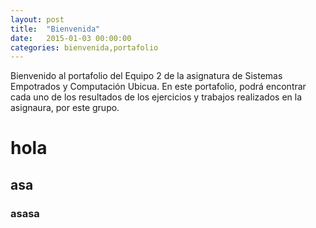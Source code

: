 ```yaml
---
layout: post
title:  "Bienvenida"
date:   2015-01-03 00:00:00
categories: bienvenida,portafolio
---
```

Bienvenido al portafolio del Equipo 2 de la asignatura de Sistemas Empotrados y Computación Ubicua. En este portafolio, podrá encontrar cada uno de los resultados de los ejercicios y trabajos realizados en la asignaura, por este grupo.

# hola
## asa
### asasa